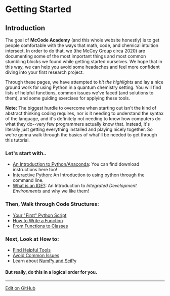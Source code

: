 # Getting Started

## Introduction
The goal of **McCode Academy** (and this whole website honestly) is to get people comfortable with the ways that math, code, and chemical intuition intersect. In order to do that, we (the McCoy Group circa 2020) are documenting some of the most important things and most common stumbling blocks we found while getting started ourselves. We hope that in this way, we can help you avoid some headaches and feel more confident diving into your first research project. 

Through these pages, we have attempted to *hit the highlights* and lay a nice ground work for using Python in a quantum chemistry setting. You will find lists of helpful functions, common issues we've faced (and solutions to them), and some guiding exercises for applying these tools. 

**Note:** The biggest hurdle to overcome when starting out isn't the kind of abstract thinking coding requires, nor is it needing to understand the syntax of the language, and it's definitely not needing to know how computers do what they do--very few programmers actually know that.
Instead, it's literally just getting everything installed and playing nicely together.
So we're gonna walk through the basics of what'll be needed to get through this tutorial.

### Let's start with.. 
* [An Introduction to Python/Anaconda](IntroToPython.md): You can find download instructions here too!
* [Interactive Python](InteractivePython.md): An Introduction to using python through the command line.
* [What is an IDE?](IntroToIDEs.md): An Introduction to _Integrated Development Environments_ and why we like them! 

### Then, Walk through Code Structures: 
* [Your "First" Python Script](FirstPythonScript.md)
* [How to Write a Function](HowToWriteAFunction.md)
* [From Functions to Classes](FunctionsToClasses.md)

### Next, Look at How to: 
* [Find Helpful Tools](UsefulTools.md) 
* [Avoid Common Issues](CommonIssues.md)
* Learn about [NumPy and SciPy](https://mccoygroup.github.io/References/McCoy%20Group%20Code%20Academy/NumPy/)

#### But really, do this in a logical order for you. 

---
[Edit on GitHub](https://github.com/McCoyGroup/References/edit/gh-pages/McCoy%20Group%20Code%20Academy/GettingStarted/index.md)
